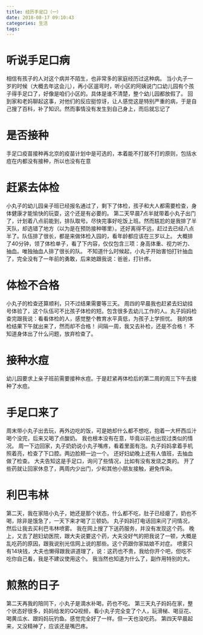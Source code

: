 ```yaml
---
title: 经历手足口（一）
date: 2018-08-17 09:10:43
categories: 生活
tags: 
---
```

# 听说手足口病
相信有孩子的人对这个病并不陌生，也非常多的家庭经历过这种病。
当小丸子一岁的时候（大概去年这会儿），再小区遛弯时，听小区的阿姨说门口幼儿园有个孩子得手足口了，好像是咱们小区的。具体是谁不清楚，整个幼儿园都放假了。
回到家和老妈聊起这事，对他们的反应挺惊讶，让人感觉这是特别严重的病，于是自己搜了百科，补了知识。然而事情没有发生到自己身上，而后就忘记了
# 是否接种
手足口疫苗接种再北京的疫苗计划中是可选的，本着能不打就不打的原则，包括水痘在内都没有接种，所以也没有在意
# 赶紧去体检
小丸子的幼儿园亲子班已经报名通过了，剩下了体检，孩子和大人都需要检查，身体健康才能愉快的玩耍，这个还是有必要的。
第二天早晨7点半就带着小丸子出门了，计划着八点前能到，排队取号。尽快完事好吃饭上班。然而尴尬的是我排了半天队，却选错了地方（以为是在预防接种哪里）。还好离得不远，赶过去已经八点半了。队伍排了很长，都是来做体检入园的，看年龄都应该在三岁以上。
大概排了40分钟，领了体检单子，看了下内容，仅仅包含三项：身高体重、视力听力、抽血。唯独抽血人排了很长的队。
不知道什么时候起，小丸子开始害怕打针抽血了，完全没有了一年前的勇敢，后来她跟我说：爸爸，打针疼。
# 体检不合格
小丸子的检查还算顺利，只不过结果需要等三天。
周四的早晨我也赶紧去妇幼挂号体验了，这个队伍可不比孩子体检的短。包含很多去幼儿工作的人。丸子妈妈检查完跟我说：看看体检的人，感觉整个教育水平真低，为孩子上学担忧。
我的体检结果下午就出来了，然而却不合格！
间隔一周，我又去补检，还是不合格！
不知道身体出了什么问题，放弃检查了。
# 接种水痘
幼儿园要求上亲子班前需要接种水痘。于是赶紧再体检后的第二周的周三下午去接种了水痘。
# 手足口来了
周末带小丸子出去玩，再外边吃的饭，可是她却什么都不想吃，抱着一大杯西瓜汁喝个没完，后来又喝了点酸奶。
我也根本没有在意，毕竟以前也出现过类似的情况。
周一下边回家，丸子奶奶说小丸子嘴疼，看着里面有泡。丸子妈妈拿着手机照着亮，检查了下口腔。两边脸颊一边一个。
还好妇幼晚上还有人值班，去抽血做了检查。
大夫告知这是手足口，询问了些情况，比如有没有发烧之类的。
开了些药就让回家休息了，两周内少出门，少和其他小朋友接触，避免传染。
# 利巴韦林
第二天，我在家陪小丸子，她还是那个状态，什么都不吃，肚子已经瘪了，奶也不喝，除非是饿急了，一天下来才喝了三顿奶。
丸子妈妈打电话回来问了问情况，然后让我去买利巴韦林喷雾。
我在网上搜了下送药服务，并没有发现这个药。
晚上，又去了趟妇幼医院，跟大夫说要这个药，大夫没好气的把我说了一顿，大概是乱吃药的原因，跟我说别光信网上说的那些。这个药跟你家姑娘不对症。
喷雾只有14块钱，大夫也懒得跟我讲道理了，说：这药也不贵，我给你开个吧，但吃不吃你自己看，我是不建议使用这个。
我当然也知道为什么了，副作用特别的大。
# 煎熬的日子
第二天再我的陪同下，小丸子是滴水补喝，药也不吃。
第三天丸子妈妈在家，整个状态好很多，妈妈给发的QQ视频，看小丸子完全变了个人，玩滑梯、喝豆花、喝黄瓜水、跟妈妈玩钓鱼。感觉完全好了一样。但一天也没吃药。
第四天早晨起来，又没精神了，应该还是嘴巴疼。